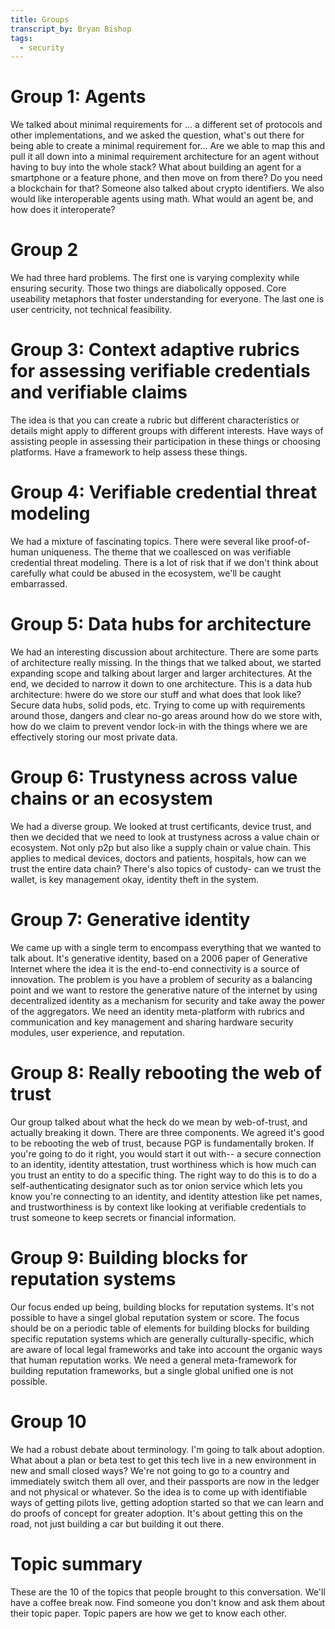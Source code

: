 ```yaml
---
title: Groups
transcript_by: Bryan Bishop
tags:
  - security
---
```

# Group 1: Agents

We talked about minimal requirements for ... a different set of protocols and other implementations, and we asked the question, what's out there for being able to create a minimal requirement for... Are we able to map this and pull it all down into a minimal requirement architecture for an agent without having to buy into the whole stack? What about building an agent for a smartphone or a feature phone, and then move on from there? Do you need a blockchain for that? Someone also talked about crypto identifiers. We also would like interoperable agents using math. What would an agent be, and how does it interoperate?

# Group 2

We had three hard problems. The first one is varying complexity while ensuring security. Those two things are diabolically opposed. Core useability metaphors that foster understanding for everyone. The last one is user centricity, not technical feasibility.

# Group 3: Context adaptive rubrics for assessing verifiable credentials and verifiable claims

The idea is that you can create a rubric but different characteristics or details might apply to different groups with different interests. Have ways of assisting people in assessing their participation in these things or choosing platforms. Have a framework to help assess these things.

# Group 4: Verifiable credential threat modeling

We had a mixture of fascinating topics. There were several like proof-of-human uniqueness. The theme that we coallesced on was verifiable credential threat modeling. There is a lot of risk that if we don't think about carefully what could be abused in the ecosystem, we'll be caught embarrassed.

# Group 5: Data hubs for architecture

We had an interesting discussion about architecture. There are some parts of architecture really missing. In the things that we talked about, we started expanding scope and talking about larger and larger architectures. At the end, we decided to narrow it down to one architecture. This is a data hub architecture: hwere do we store our stuff and what does that look like? Secure data hubs, solid pods, etc. Trying to come up with requirements around those, dangers and clear no-go areas around how do we store with, how do we claim to prevent vendor lock-in with the things where we are effectively storing our most private data.

# Group 6: Trustyness across value chains or an ecosystem

We had a diverse group. We looked at trust certificants, device trust, and then we decided that we need to look at trustyness across a value chain or ecosystem. Not only p2p but also like a supply chain or value chain. This applies to medical devices, doctors and patients, hospitals, how can we trust the entire data chain? There's also topics of custody- can we trust the wallet, is key management okay, identity theft in the system.

# Group 7: Generative identity

We came up with a single term to encompass everything that we wanted to talk about. It's generative identity, based on a 2006 paper of Generative Internet where the idea it is the end-to-end connectivity is a source of innovation. The problem is you have a problem of security as a balancing point and we want to restore the generative nature of the internet by using decentralized identity as a mechanism for security and take away the power of the aggregators. We need an identity meta-platform with rubrics and communication and key management and sharing hardware security modules, user experience, and reputation.

# Group 8: Really rebooting the web of trust

Our group talked about what the heck do we mean by web-of-trust, and actually breaking it down. There are three components. We agreed it's good to be rebooting the web of trust, because PGP is fundamentally broken. If you're going to do it right, you would start it out with-- a secure connection to an identity, identity attestation, trust worthiness which is how much can you trust an entity to do a specific thing. The right way to do this is to do a self-authenticating designator such as tor onion service which lets you know you're connecting to an identity, and identity attestion like pet names, and trustworthiness is by context like looking at verifiable credentials to trust someone to keep secrets or financial information.

# Group 9: Building blocks for reputation systems

Our focus ended up being, building blocks for reputation systems. It's not possible to have a singel global reputation system or score. The focus should be on a periodic table of elements for building blocks for building specific reputation systems which are generally culturally-specific, which are aware of local legal frameworks and take into account the organic ways that human reputation works. We need a general meta-framework for building reputation frameworks, but a single global unified one is not possible.

# Group 10

We had a robust debate about terminology. I'm going to talk about adoption. What about a plan or beta test to get this tech live in a new environment in new and small closed ways? We're not going to go to a country and immediately switch them all over, and their passports are now in the ledger and not physical or whatever. So the idea is to come up with identifiable ways of getting pilots live, getting adoption started so that we can learn and do proofs of concept for greater adoption. It's about getting this on the road, not just building a car but building it out there.

# Topic summary

These are the 10 of the topics that people brought to this conversation. We'll have a coffee break now. Find someone you don't know and ask them about their topic paper. Topic papers are how we get to know each other.

